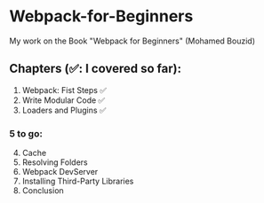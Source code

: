 # Webpack-for-Beginners
My work on the Book "Webpack for Beginners" (Mohamed Bouzid)
## Chapters (✅: I covered so far):
1. Webpack: Fist Steps ✅
2. Write Modular Code ✅
3. Loaders and Plugins ✅
### 5 to go:
4. Cache
5. Resolving Folders
6. Webpack DevServer
7. Installing Third-Party Libraries
8. Conclusion
